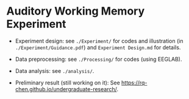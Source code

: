 # Auditory Working Memory Experiment

- Experiment design: see `./Experiment/` for codes and illustration (in `./Experiment/Guidance.pdf`) and `Experiment Design.md` for details.

- Data preprocessing: see `./Processing/` for codes (using EEGLAB).

- Data analysis: see `./analysis/`.

- Preliminary result (still working on it): See https://rq-chen.github.io/undergraduate-research/.

